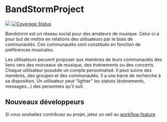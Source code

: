 # BandStormProject
![](https://travis-ci.org/BandStormTeam/BandStormProject.svg?branch=V0.1) [![Coverage Status](https://coveralls.io/repos/BandStormTeam/BandStormProject/badge.svg?branch=sprint1%2Fcoveralls&service=github)](https://coveralls.io/github/BandStormTeam/BandStormProject?branch=sprint1%2Fcoveralls)

Bandstorm est un réseau social pour des amateurs de musique. Celui-ci a pour but de mettre en relations des utilisateurs par le biais de communautés. Ces communautés sont constitués en fonction de préférences musicales. 

Les utilisateurs peuvent proposer aux membres de leurs communautés des liens vers des  morceaux de musique, des évènements ou des concerts.
Chaque utilisateur possède un compte personnalisé. Il peut suivre des membres, des groupes et des communautés. Il a une barre de recherche à sa disposition.
Un utilisateur peut “lighter” les statuts (évènements, messages...)  des personnes qu’il suit.

## Nouveaux développeurs
Si vous souhaitez contribuez au projet, jetez un oeil au [workflow feature](workflow-feature.md)
